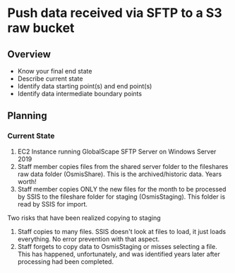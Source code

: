 # Push data received via SFTP to a S3 raw bucket

## Overview

* Know your final end state
* Describe current state
* Identify data starting point(s) and end point(s)
* Identify data intermediate boundary points

## Planning

### Current State

1. EC2 Instance running GlobalScape SFTP Server on Windows Server 2019 
2. Staff member copies files from the shared server folder to the fileshares raw data folder (OsmisShare). This is the archived/historic data. Years worth!
3. Staff member copies ONLY the new files for the month to be processed by SSIS to the fileshare folder for staging (OsmisStaging). This folder is read by SSIS for import.

Two risks that have been realized copying to staging
1. Staff copies to many files. SSIS doesn't look at files to load, it just loads everything. No error prevention with that aspect.
2. Staff forgets to copy data to OsmisStaging or misses selecting a file. This has happened, unfortunately, and was identified years later after processing had been completed.


